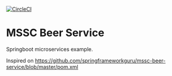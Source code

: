 [![CircleCI](https://circleci.com/gh/krlosh/mssc-beer-service.svg?style=svg)](https://circleci.com/gh/krlosh/mssc-beer-service)
# MSSC Beer Service

Springboot microservices example.

Inspired on https://github.com/springframeworkguru/mssc-beer-service/blob/master/pom.xml